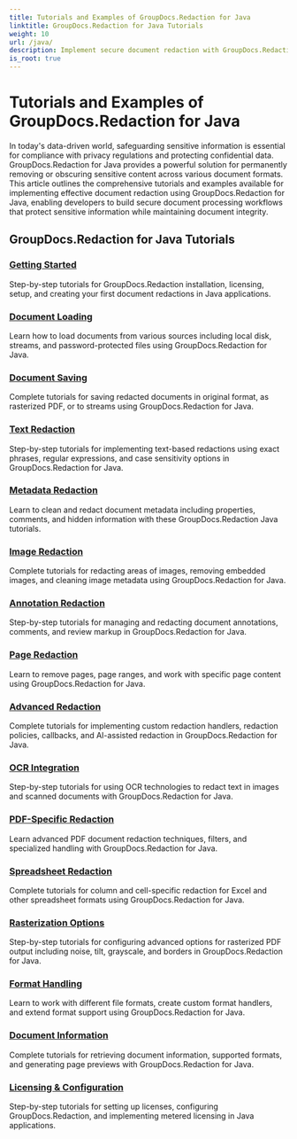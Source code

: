 ```yaml
---
title: Tutorials and Examples of GroupDocs.Redaction for Java 
linktitle: GroupDocs.Redaction for Java Tutorials
weight: 10
url: /java/
description: Implement secure document redaction with GroupDocs.Redaction for Java. Learn to remove sensitive text, metadata, and images with step-by-step tutorials and examples.
is_root: true
---
```


# Tutorials and Examples of GroupDocs.Redaction for Java

In today's data-driven world, safeguarding sensitive information is essential for compliance with privacy regulations and protecting confidential data. GroupDocs.Redaction for Java provides a powerful solution for permanently removing or obscuring sensitive content across various document formats. This article outlines the comprehensive tutorials and examples available for implementing effective document redaction using GroupDocs.Redaction for Java, enabling developers to build secure document processing workflows that protect sensitive information while maintaining document integrity.

## GroupDocs.Redaction for Java Tutorials

### [Getting Started](./getting-started/)
Step-by-step tutorials for GroupDocs.Redaction installation, licensing, setup, and creating your first document redactions in Java applications.

### [Document Loading](./document-loading/)
Learn how to load documents from various sources including local disk, streams, and password-protected files using GroupDocs.Redaction for Java.

### [Document Saving](./document-saving/)
Complete tutorials for saving redacted documents in original format, as rasterized PDF, or to streams using GroupDocs.Redaction for Java.

### [Text Redaction](./text-redaction/)
Step-by-step tutorials for implementing text-based redactions using exact phrases, regular expressions, and case sensitivity options in GroupDocs.Redaction for Java.

### [Metadata Redaction](./metadata-redaction/)
Learn to clean and redact document metadata including properties, comments, and hidden information with these GroupDocs.Redaction Java tutorials.

### [Image Redaction](./image-redaction/)
Complete tutorials for redacting areas of images, removing embedded images, and cleaning image metadata using GroupDocs.Redaction for Java.

### [Annotation Redaction](./annotation-redaction/)
Step-by-step tutorials for managing and redacting document annotations, comments, and review markup in GroupDocs.Redaction for Java.

### [Page Redaction](./page-redaction/)
Learn to remove pages, page ranges, and work with specific page content using GroupDocs.Redaction for Java.

### [Advanced Redaction](./advanced-redaction/)
Complete tutorials for implementing custom redaction handlers, redaction policies, callbacks, and AI-assisted redaction in GroupDocs.Redaction for Java.

### [OCR Integration](./ocr-integration/)
Step-by-step tutorials for using OCR technologies to redact text in images and scanned documents with GroupDocs.Redaction for Java.

### [PDF-Specific Redaction](./pdf-specific-redaction/)
Learn advanced PDF document redaction techniques, filters, and specialized handling with GroupDocs.Redaction for Java.

### [Spreadsheet Redaction](./spreadsheet-redaction/)
Complete tutorials for column and cell-specific redaction for Excel and other spreadsheet formats using GroupDocs.Redaction for Java.

### [Rasterization Options](./rasterization-options/)
Step-by-step tutorials for configuring advanced options for rasterized PDF output including noise, tilt, grayscale, and borders in GroupDocs.Redaction for Java.

### [Format Handling](./format-handling/)
Learn to work with different file formats, create custom format handlers, and extend format support using GroupDocs.Redaction for Java.

### [Document Information](./document-information/)
Complete tutorials for retrieving document information, supported formats, and generating page previews with GroupDocs.Redaction for Java.

### [Licensing & Configuration](./licensing-configuration/)
Step-by-step tutorials for setting up licenses, configuring GroupDocs.Redaction, and implementing metered licensing in Java applications.